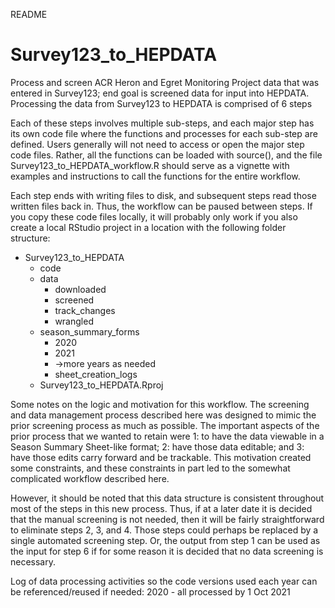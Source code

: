 README

# Survey123_to_HEPDATA

Process and screen ACR Heron and Egret Monitoring Project data that was
entered in Survey123; end goal is screened data for input into HEPDATA.
Processing the data from Survey123 to HEPDATA is comprised of 6 steps

Each of these steps involves multiple sub-steps, and each major step has
its own code file where the functions and processes for each sub-step
are defined. Users generally will not need to access or open the major
step code files. Rather, all the functions can be loaded with source(),
and the file Survey123_to_HEPDATA_workflow.R should serve as a
vignette with examples and instructions to call the functions for the
entire workflow.

Each step ends with writing files to disk, and subsequent steps read those written files back in. Thus, the workflow can be paused between steps. If you copy these code files locally, it will probably only work if you also create a local RStudio project in a location with the following folder structure:

  - Survey123_to_HEPDATA
      - code
      - data
          - downloaded
          - screened
          - track_changes
          - wrangled
      - season_summary_forms
          - 2020
          - 2021
          - ->more years as needed
          - sheet_creation_logs
      - Survey123_to_HEPDATA.Rproj

Some notes on the logic and motivation for this workflow. The screening
and data management process described here was designed to mimic the
prior screening process as much as possible. The important aspects of
the prior process that we wanted to retain were 1: to have the data
viewable in a Season Summary Sheet-like format; 2: have those data
editable; and 3: have those edits carry forward and be trackable. This
motivation created some constraints, and these constraints in part led
to the somewhat complicated workflow described here.

However, it should be noted that this data structure is consistent
throughout most of the steps in this new process. Thus, if at a later
date it is decided that the manual screening is not needed, then it will
be fairly straightforward to eliminate steps 2, 3, and 4. Those steps
could perhaps be replaced by a single automated screening step. Or, the
output from step 1 can be used as the input for step 6 if for some
reason it is decided that no data screening is necessary.


Log of data processing activities so the code versions used each year can be referenced/reused if needed:
2020 - all processed by 1 Oct 2021
